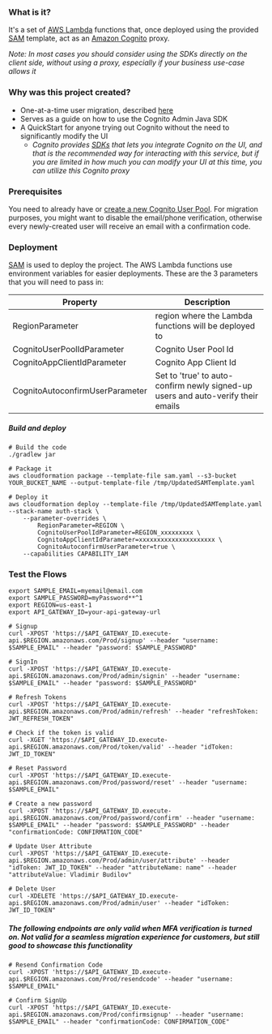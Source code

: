 ### What is it? 
It's a set of [AWS Lambda](https://aws.amazon.com/lambda/) functions that, once deployed using the provided [SAM](https://github.com/awslabs/serverless-application-model) template, act as 
an [Amazon Cognito](https://aws.amazon.com/cognito/) proxy. 

*Note: In most cases you should consider using the SDKs directly on the client side, without using a proxy, especially 
if your business use-case allows it*

### Why was this project created? 
* One-at-a-time user migration, described [here](https://aws.amazon.com/blogs/mobile/migrating-users-to-amazon-cognito-user-pools/)
* Serves as a guide on how to use the Cognito Admin Java SDK
* A QuickStart for anyone trying out Cognito without the need to significantly modify the UI
    * *Cognito provides [SDKs](https://docs.aws.amazon.com/cognito/latest/developerguide/cognito-user-identity-pools.html) that lets you integrate Cognito on the UI, and that is the recommended way for interacting with this service, but if you are limited in how much you can modify your UI at this time, you can utilize this Cognito proxy* 

### Prerequisites
You need to already have or [create a new Cognito User Pool](https://docs.aws.amazon.com/cognito/latest/developerguide/create-new-user-pool-console-quickstart.html). For migration purposes, you might want to disable the email/phone verification, otherwise
every newly-created user will receive an email with a confirmation code. 

### Deployment
[SAM](https://github.com/awslabs/serverless-application-model/blob/master/HOWTO.md) is used to deploy the project. 
The AWS Lambda functions use environment variables for easier deployments. These are the 3 parameters that you will need to pass in: 


Property | Description 
--- | --- 
RegionParameter | region where the Lambda functions will be deployed to 
CognitoUserPoolIdParameter | Cognito User Pool Id 
CognitoAppClientIdParameter | Cognito App Client Id
CognitoAutoconfirmUserParameter | Set to 'true' to auto-confirm newly signed-up users and auto-verify their emails


##### Build and deploy
```
# Build the code
./gradlew jar

# Package it
aws cloudformation package --template-file sam.yaml --s3-bucket YOUR_BUCKET_NAME --output-template-file /tmp/UpdatedSAMTemplate.yaml

# Deploy it
aws cloudformation deploy --template-file /tmp/UpdatedSAMTemplate.yaml --stack-name auth-stack \ 
    --parameter-overrides \
        RegionParameter=REGION \
        CognitoUserPoolIdParameter=REGION_xxxxxxxxx \
        CognitoAppClientIdParameter=xxxxxxxxxxxxxxxxxxxxx \
        CognitoAutoconfirmUserParameter=true \
    --capabilities CAPABILITY_IAM

```

### Test the Flows

```
export SAMPLE_EMAIL=myemail@email.com
export SAMPLE_PASSWORD=myPassword**^1
export REGION=us-east-1
export API_GATEWAY_ID=your-api-gateway-url

# Signup
curl -XPOST 'https://$API_GATEWAY_ID.execute-api.$REGION.amazonaws.com/Prod/signup' --header "username: $SAMPLE_EMAIL" --header "password: $SAMPLE_PASSWORD"

# SignIn
curl -XPOST 'https://$API_GATEWAY_ID.execute-api.$REGION.amazonaws.com/Prod/admin/signin' --header "username: $SAMPLE_EMAIL" --header "password: $SAMPLE_PASSWORD"

# Refresh Tokens
curl -XPOST 'https://$API_GATEWAY_ID.execute-api.$REGION.amazonaws.com/Prod/admin/refresh' --header "refreshToken: JWT_REFRESH_TOKEN"

# Check if the token is valid
curl -XGET 'https://$API_GATEWAY_ID.execute-api.$REGION.amazonaws.com/Prod/token/valid' --header "idToken: JWT_ID_TOKEN"

# Reset Password
curl -XPOST 'https://$API_GATEWAY_ID.execute-api.$REGION.amazonaws.com/Prod/password/reset' --header "username: $SAMPLE_EMAIL"

# Create a new password
curl -XPOST 'https://$API_GATEWAY_ID.execute-api.$REGION.amazonaws.com/Prod/password/confirm' --header "username: $SAMPLE_EMAIL" --header "password: $SAMPLE_PASSWORD" --header "confirmationCode: CONFIRMATION_CODE"

# Update User Attribute
curl -XPOST 'https://$API_GATEWAY_ID.execute-api.$REGION.amazonaws.com/Prod/admin/user/attribute' --header "idToken: JWT_ID_TOKEN" --header "attributeName: name" --header "attributeValue: Vladimir Budilov"

# Delete User
curl -XDELETE 'https://$API_GATEWAY_ID.execute-api.$REGION.amazonaws.com/Prod/admin/user' --header "idToken: JWT_ID_TOKEN" 

```

##### The following endpoints are only valid when MFA verification is turned on. Not valid for a seamless migration experience for customers, but still good to showcase this functionality 
```
# Resend Confirmation Code 
curl -XPOST 'https://$API_GATEWAY_ID.execute-api.$REGION.amazonaws.com/Prod/resendcode' --header "username: $SAMPLE_EMAIL"

# Confirm SignUp
curl -XPOST 'https://$API_GATEWAY_ID.execute-api.$REGION.amazonaws.com/Prod/confirmsignup' --header "username: $SAMPLE_EMAIL" --header "confirmationCode: CONFIRMATION_CODE"

```
